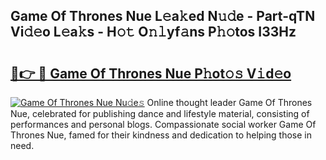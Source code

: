 ## Game Of Thrones Nue L𝚎a𝚔ed N𝚞𝚍e - Part-qTN Vi𝚍𝚎o L𝚎a𝚔s - H𝚘𝚝 O𝚗𝚕yf𝚊ns P𝚑𝚘tos I33Hz

# <h2><a href="http://kfc1cpa.oniu.top/?m=Game+Of+Thrones+Nue">🔗👉 🔴 Game Of Thrones Nue P𝚑ot𝚘𝚜 V𝚒d𝚎o</a></h2>

[![Game Of Thrones Nue Nu𝚍e𝚜](https://i.imgur.com/0qMVB7G.gif)](http://kfc1cpa.oniu.top/?m=Game+Of+Thrones+Nue)
Online thought leader Game Of Thrones Nue, celebrated for publishing dance and lifestyle material, consisting of performances and personal blogs. Compassionate social worker Game Of Thrones Nue, famed for their kindness and dedication to helping those in need.  
